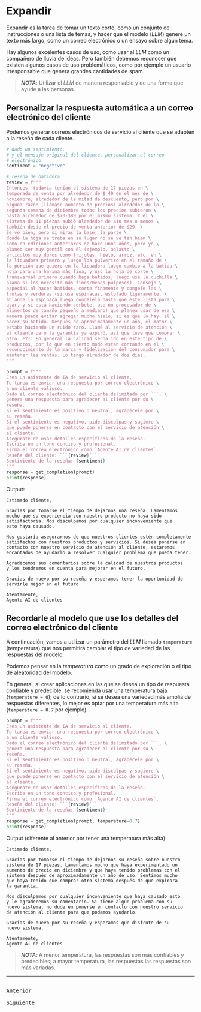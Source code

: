 # Expandir

Expandir es la tarea de tomar un texto corto, como un conjunto de instrucciones o una lista de temas, y hacer que el modelo (_LLM_) genere un texto más largo, como un correo electrónico o un ensayo sobre algún tema.

Hay algunos excelentes casos de uso, como usar al _LLM_ como un compañero de lluvia de ideas. Pero también debemos reconocer que existen algunos casos de uso problemáticos, como por ejemplo un usuario irresponsable que genera grandes cantidades de spam.

> _**NOTA**_: Utilizar el _LLM_ de manera responsable y de una forma que ayude a las personas.

## Personalizar la respuesta automática a un correo electrónico del cliente

Podemos generar correos electrónicos de servicio al cliente que se adapten a la reseña de cada cliente.

```python
# dado un sentimiento,
# y el mensaje original del cliente, personalizar el correo
# electrónico
sentiment = "negativo"

# reseña de batidora
review = f"""
Entonces, todavía tenían el sistema de 17 piezas en \
temporada de venta por alrededor de $ 49 en el mes de \
noviembre, alrededor de la mitad de descuento, pero por \
alguna razón (llámase aumento de precios) alrededor de la \
segunda semana de diciembre todos los precios subieron \
hasta alrededor de $70-$89 por el mismo sistema. Y el \
sistema de 11 piezas subió alrededor de $10 mas o menos \
también desde el precio de venta anterior de $29. \
Se ve bien, pero si miras la base, la parte \
donde la hoja se traba en su lugar no se ve tan bien \
como en ediciones anteriores de hace unos años, pero yo \
planeo ser muy gentil con él (ejemplo, aplasto \
artículos muy duros como frijoles, hielo, arroz, etc. en \
la licuadora primero y luego los pulverizo en el tamaño de \
la porción que quiero en la licuadora luego cambio a la batida \
hoja para una harina más fina, y uso la hoja de corte \
transversal primero cuando haga batidos, luego use la cuchilla \
plana si los necesito más finos/menos pulposos). Consejo \
especial al hacer batidos, corte finamente y congele las \
frutas y verduras (si usa espinacas, estofado ligeramente, \
ablande la espinaca luego congélela hasta que esté lista para \
usar, y si está haciendo sorbete, use un procesador de \
alimentos de tamaño pequeño a mediano) que planea usar de esa \
manera puede evitar agregar mucho hielo, si es que lo hay, al \
hacer su batido. Después de aproximadamente un año, el motor \
estaba haciendo un ruido raro. Llamé al servicio de atención \
al cliente pero la garantía ya expiró, así que tuve que comprar \
otro. FYI: En general la calidad se ha ido en este tipo de \
productos, por lo que en cierto modo estan contando en el \
reconocimiento de la marca y fidelización del consumidor para \
mantener las ventas. Lo tengo alrededor de dos días.
"""
```

```python
prompt = f"""
Eres un asistente de IA de servicio al cliente.
Tu tarea es enviar una respuesta por correo electrónico \
a un cliente valioso.
Dado el correo electrónico del cliente delimitado por ```, \
genera una respuesta para agradecer al cliente por su \
reseña.
Si el sentimiento es positivo o neutral, agradécele por \
su reseña.
Si el sentimiento es negativo, pide disculpas y sugiere \
que puede ponerse en contacto con el servicio de atención \
al cliente.
Asegúrate de usar detalles específicos de la reseña.
Escribe en un tono conciso y profesional.
Firma el correo electrónico como `Agente AI de clientes`.
Reseña del cliente: ```{review}```
Sentimiento de la reseña: {sentiment}
"""
response = get_completion(prompt)
print(response)
```

Output:
```
Estimado cliente,

Gracias por tomarse el tiempo de dejarnos una reseña. Lamentamos
mucho que su experiencia con nuestro producto no haya sido
satisfactoria. Nos disculpamos por cualquier inconveniente que
esto haya causado.

Nos gustaría asegurarnos de que nuestros clientes estén completamente 
satisfechos con nuestros productos y servicios. Si desea ponerse en
contacto con nuestro servicio de atención al cliente, estaremos
encantados de ayudarlo a resolver cualquier problema que pueda tener.

Agradecemos sus comentarios sobre la calidad de nuestros productos
y los tendremos en cuenta para mejorar en el futuro.

Gracias de nuevo por su reseña y esperamos tener la oportunidad de 
servirle mejor en el futuro.

Atentamente,
Agente AI de clientes
```

## Recordarle al modelo que use los detalles del correo electrónico del cliente

A continuación, vamos a utilizar un parámetro del _LLM_ llamado `temperature` (temperatura) que nos permitirá cambiar el tipo de variedad de las respuestas del modelo.

Podemos pensar en la _temperatura_ como un grado de exploración o el tipo de aleatoridad del modelo.

En general, al crear aplicaciones en las que se desea un tipo de respuesta confiable y predecible, se recomienda usar una temperatura baja (`temperature = 0`); de lo contrario, si se desea una variedad más amplia de respuestas diferentes, lo mejor es optar por una temperatura más alta (`temperature = 0.7` por ejemplo).

```python
prompt = f"""
Eres un asistente de IA de servicio al cliente.
Tu tarea es enviar una respuesta por correo electrónico \
a un cliente valioso.
Dado el correo electrónico del cliente delimitado por ```, \
genera una respuesta para agradecer al cliente por su \
reseña.
Si el sentimiento es positivo o neutral, agradécele por \
su reseña.
Si el sentimiento es negativo, pide disculpas y sugiere \
que puede ponerse en contacto con el servicio de atención \
al cliente.
Asegúrate de usar detalles específicos de la reseña.
Escribe en un tono conciso y profesional.
Firma el correo electrónico como `Agente AI de clientes`.
Reseña del cliente: ```{review}```
Sentimiento de la reseña: {sentiment}
"""
response = get_completion(prompt, temperature=0.7)
print(response)
```

Output (diferente al anterior por tener una temperatura más alta):
```
Estimado cliente,

Gracias por tomarse el tiempo de dejarnos su reseña sobre nuestro
sistema de 17 piezas. Lamentamos mucho que haya experimentado un
aumento de precio en diciembre y que haya tenido problemas con el
sistema después de aproximadamente un año de uso. Sentimos mucho
que haya tenido que comprar otro sistema después de que expirara
la garantía.

Nos disculpamos por cualquier inconveniente que haya causado esto
y le agradecemos su comentario. Si tiene algún problema con su
nuevo sistema, no dude en ponerse en contacto con nuestro servicio
de atención al cliente para que podamos ayudarlo.

Gracias de nuevo por su reseña y esperamos que disfrute de su
nuevo sistema.

Atentamente,
Agente AI de clientes
```

> _**NOTA**_: A menor temperatura, las respuestas son más confiables y predecibles; a mayor temperatura, las respuestas las respuestas son más variadas.

---

[<kbd> <br> Anterior <br> </kbd>][anterior]
[<kbd> <br> Siguiente <br> </kbd>][siguiente]

[anterior]: 06-transformar.md
[siguiente]: 08-chatbot.md
